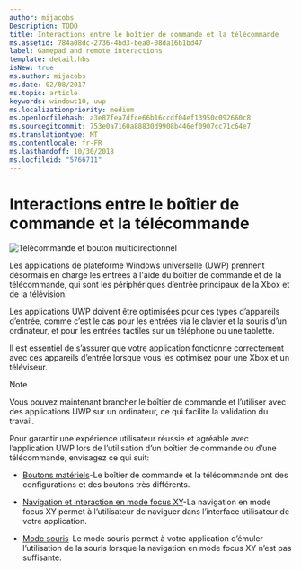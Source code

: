 ```yaml
---
author: mijacobs
Description: TODO
title: Interactions entre le boîtier de commande et la télécommande
ms.assetid: 784a08dc-2736-4bd3-bea0-08da16b1bd47
label: Gamepad and remote interactions
template: detail.hbs
isNew: true
ms.author: mijacobs
ms.date: 02/08/2017
ms.topic: article
keywords: windows10, uwp
ms.localizationpriority: medium
ms.openlocfilehash: a3e87fea7dfce66b16ccdf04ef13950c092660c8
ms.sourcegitcommit: 753e0a7160a88830d9908b446ef0907cc71c64e7
ms.translationtype: MT
ms.contentlocale: fr-FR
ms.lasthandoff: 10/30/2018
ms.locfileid: "5766711"
---
```

# <a name="gamepad-and-remote-control-interactions"></a>Interactions entre le boîtier de commande et la télécommande

![Télécommande et bouton multidirectionnel](images/dpad-remote/dpad-remote.png)

Les applications de plateforme Windows universelle (UWP) prennent désormais en charge les entrées à l'aide du boîtier de commande et de la télécommande, qui sont les périphériques d’entrée principaux de la Xbox et de la télévision.

Les applications UWP doivent être optimisées pour ces types d’appareils d’entrée, comme c’est le cas pour les entrées via le clavier et la souris d’un ordinateur, et pour les entrées tactiles sur un téléphone ou une tablette.

Il est essentiel de s’assurer que votre application fonctionne correctement avec ces appareils d’entrée lorsque vous les optimisez pour une Xbox et un téléviseur.

> [!NOTE] 
> Vous pouvez maintenant brancher le boîtier de commande et l’utiliser avec des applications UWP sur un ordinateur, ce qui facilite la validation du travail.

Pour garantir une expérience utilisateur réussie et agréable avec l’application UWP lors de l’utilisation d’un boîtier de commande ou d’une télécommande, envisagez ce qui suit:

* [Boutons matériels](../devices/designing-for-tv.md#hardware-buttons)-Le boîtier de commande et la télécommande ont des configurations et des boutons très différents.

* [Navigation et interaction en mode focus XY](../devices/designing-for-tv.md#xy-focus-navigation-and-interaction)-La navigation en mode focus XY permet à l’utilisateur de naviguer dans l’interface utilisateur de votre application.

* [Mode souris](../devices/designing-for-tv.md#mouse-mode)-Le mode souris permet à votre application d’émuler l’utilisation de la souris lorsque la navigation en mode focus XY n’est pas suffisante.
